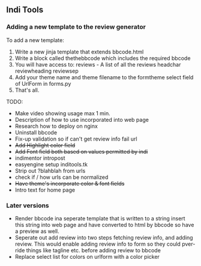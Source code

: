 ## Indi Tools

### Adding a new template to the review generator

To add a new template:

1. Write a new jinja template that extends bbcode.html
2. Write a block called thethebbcode which includes the required bbcode
3. You will have access to:
    reviews - A list of all the reviews
    headchar
    reviewheading
    reviewsep
4. Add your theme name and theme filename to the formtheme select field of UrlForm
   in forms.py
5. That's all.

TODO:

* Make video showing usage max 1 min.
* Description of how to use incorporated into web page
* Research how to deploy on nginx
* Uninstall bbcode
* Fix-up validation so if can't get review info fail url
* ~~Add Highlight color field~~
* ~~Add Font field both based on values permitted by indi~~
* indimentor intropost
* easyengine setup inditools.tk
* Strip out ?blahblah from urls
* check if / how urls can be normalized
* ~~Have theme's incorporate color & font fields~~
* Intro text for home page


### Later versions


* Render bbcode ina seperate template that is written to a string
insert this string into web page and have converted to html by
bbcode so have a preview as well.
* Seperate out add review into two steps fetching review info, and 
adding review.  This would enable adding review info to form so they 
could pver-ride things like tagline etc. before adding review to bbcode
* Replace select list for colors on urlform with a color picker







